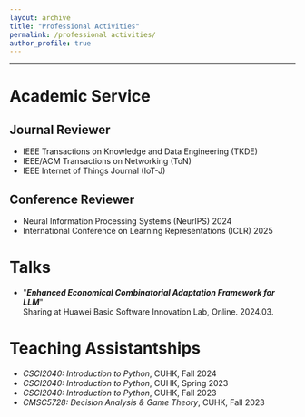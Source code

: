 ```yaml
---
layout: archive
title: "Professional Activities"
permalink: /professional activities/
author_profile: true
---
```




------
# Academic Service
## Journal Reviewer
+ IEEE Transactions on Knowledge and Data Engineering (TKDE)
+ IEEE/ACM Transactions on Networking (ToN)
+ IEEE Internet of Things Journal (IoT-J)
  
## Conference Reviewer
+ Neural Information Processing Systems (NeurIPS) 2024
+ International Conference on Learning Representations (ICLR) 2025

# Talks
+ "***Enhanced Economical Combinatorial Adaptation Framework for LLM***" \
   Sharing at Huawei Basic Software Innovation Lab, Online. 2024.03.

# Teaching Assistantships
+ *CSCI2040: Introduction to Python*, CUHK, Fall 2024
+ *CSCI2040: Introduction to Python*, CUHK, Spring 2023
+ *CSCI2040: Introduction to Python*, CUHK, Fall 2023
+ *CMSC5728: Decision Analysis \& Game Theory*, CUHK, Fall 2023





